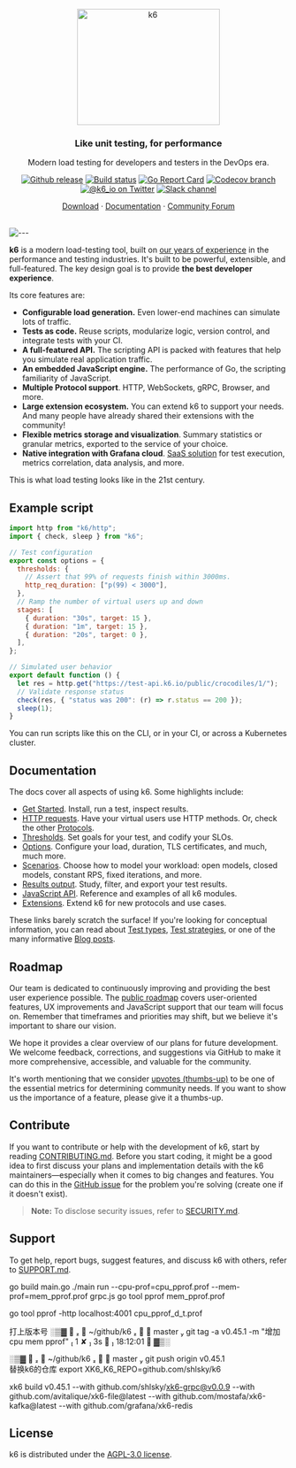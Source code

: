 <p align="center"><a href="https://k6.io/"><img src="assets/k6-logo-with-grafana.svg" alt="k6" width="258" height="210" /></a></p>

<h3 align="center">Like unit testing, for performance</h3>
<p align="center">Modern load testing for developers and testers in the DevOps era.</p>

<p align="center">
  <a href="https://github.com/grafana/k6/releases"><img src="https://img.shields.io/github/release/grafana/k6.svg" alt="Github release"></a>
  <a href="https://github.com/grafana/k6/actions/workflows/all.yml"><img src="https://github.com/grafana/k6/actions/workflows/build.yml/badge.svg" alt="Build status"></a>
  <a href="https://goreportcard.com/report/github.com/grafana/k6"><img src="https://goreportcard.com/badge/github.com/grafana/k6" alt="Go Report Card"></a>
 <a href="https://codecov.io/gh/grafana/k6"><img src="https://img.shields.io/codecov/c/github/grafana/k6/master.svg" alt="Codecov branch"></a>
  <br>
  <a href="https://twitter.com/k6_io"><img src="https://img.shields.io/badge/twitter-@k6_io-55acee.svg" alt="@k6_io on Twitter"></a>
  <a href="https://k6.io/slack"><img src="https://img.shields.io/badge/Slack-k6-ff69b4.svg" alt="Slack channel"></a>
</p>
<p align="center">
    <a href="https://github.com/grafana/k6/releases">Download</a> ·
    <a href="https://grafana.com/docs/k6/latest/">Documentation</a> ·
    <a href="https://community.grafana.com/c/grafana-k6/70">Community Forum</a>
</p>

<br/>
<img src="assets/github-hr.png" alt="---" />
<br/>

**k6** is a modern load-testing tool, built on [our years of experience](https://k6.io/about) in the performance and testing industries.
It's built to be powerful, extensible, and full-featured. The key design goal is to provide **the best developer experience**.

Its core features are:

- **Configurable load generation.** Even lower-end machines can simulate lots of traffic.
- **Tests as code.** Reuse scripts, modularize logic, version control, and integrate tests with your CI.
- **A full-featured API.** The scripting API is packed with features that help you simulate real application traffic.
- **An embedded JavaScript engine.** The performance of Go, the scripting familiarity of JavaScript.
- **Multiple Protocol support**. HTTP, WebSockets, gRPC, Browser, and more.
- **Large extension ecosystem.** You can extend k6 to support your needs. And many people have already shared their extensions with the community!
- **Flexible metrics storage and visualization**. Summary statistics or granular metrics, exported to the service of your choice.
- **Native integration with Grafana cloud**. [SaaS solution](https://grafana.com/products/cloud/k6/) for test execution, metrics correlation, data analysis, and more. 

This is what load testing looks like in the 21st century.

## Example script


```js
import http from "k6/http";
import { check, sleep } from "k6";

// Test configuration
export const options = {
  thresholds: {
    // Assert that 99% of requests finish within 3000ms.
    http_req_duration: ["p(99) < 3000"],
  },
  // Ramp the number of virtual users up and down
  stages: [
    { duration: "30s", target: 15 },
    { duration: "1m", target: 15 },
    { duration: "20s", target: 0 },
  ],
};

// Simulated user behavior
export default function () {
  let res = http.get("https://test-api.k6.io/public/crocodiles/1/");
  // Validate response status
  check(res, { "status was 200": (r) => r.status == 200 });
  sleep(1);
}
```

You can run scripts like this on the CLI, or in your CI, or across a Kubernetes cluster.

## Documentation

The docs cover all aspects of using k6. Some highlights include:

- [Get Started](https://grafana.com/docs/k6/latest/). Install, run a test, inspect results.
- [HTTP requests](https://grafana.com/docs/k6/latest/using-k6/http-requests/). Have your virtual users use HTTP methods.
  Or, check the other [Protocols](https://grafana.com/docs/k6/latest/using-k6/protocols/).
- [Thresholds](https://grafana.com/docs/k6/latest/using-k6/thresholds/). Set goals for your test, and codify your SLOs.
- [Options](https://grafana.com/docs/k6/latest/using-k6/k6-options/). Configure your load, duration, TLS certificates, and much, much more.
- [Scenarios](https://grafana.com/docs/k6/latest/using-k6/scenarios/).
  Choose how to model your workload: open models, closed models, constant RPS, fixed iterations, and more.
- [Results output](https://grafana.com/docs/k6/latest/results-output/). Study, filter, and export your test results.
- [JavaScript API](https://grafana.com/docs/k6/latest/javascript-api/). Reference and examples of all k6 modules.
- [Extensions](https://grafana.com/docs/k6/latest/extensions/). Extend k6 for new protocols and use cases.

These links barely scratch the surface! If you're looking for conceptual information, you can read about [Test types](https://grafana.com/docs/k6/latest/testing-guides/test-types/), [Test strategies](https://grafana.com/docs/k6/latest/testing-guides/), or one of the many informative [Blog posts](https://k6.io/blog).

## Roadmap

Our team is dedicated to continuously improving and providing the best user experience possible. The [public roadmap](https://github.com/orgs/grafana/projects/443/views/1) covers user-oriented features, UX improvements and JavaScript support that our team will focus on. Remember that timeframes and priorities may shift, but we believe it's important to share our vision.

We hope it provides a clear overview of our plans for future development. We welcome feedback, corrections, and suggestions via GitHub to make it more comprehensive, accessible, and valuable for the community.

It's worth mentioning that we consider [upvotes (thumbs-up)](https://github.com/grafana/k6/issues?q=is%3Aissue+is%3Aopen+sort%3Areactions-%2B1-desc) to be one of the essential metrics for determining community needs. If you want to show us the importance of a feature, please give it a thumbs-up.

## Contribute

If you want to contribute or help with the development of k6, start by reading [CONTRIBUTING.md](CONTRIBUTING.md). Before you start coding, it might be a good idea to first discuss your plans and implementation details with the k6 maintainers—especially when it comes to big changes and features. You can do this in the [GitHub issue](https://github.com/grafana/k6/issues) for the problem you're solving (create one if it doesn't exist).

> **Note:** To disclose security issues, refer to [SECURITY.md](SECURITY.md).

## Support

To get help, report bugs, suggest features, and discuss k6 with others, refer to [SUPPORT.md](SUPPORT.md).

go build main.go
./main run --cpu-prof=cpu_pprof.prof --mem-prof=mem_pprof.prof  grpc.js
 go tool pprof mem_pprof.prof

go tool pprof -http localhost:4001 cpu_pprof_d_t.prof

打上版本号
░▒▓    ~/github/k6    master  git tag -a v0.45.1 -m "增加cpu mem pprof"                                                                                                                                                                                                             1 ✘  3s   18:12:01  ▓▒░

░▒▓    ~/github/k6    master  git push origin v0.45.1    
替换k6的仓库
export XK6_K6_REPO=github.com/shlsky/k6

xk6  build v0.45.1 --with  github.com/shlsky/xk6-grpc@v0.0.9 --with github.com/avitalique/xk6-file@latest  --with github.com/mostafa/xk6-kafka@latest --with github.com/grafana/xk6-redis
## License

k6 is distributed under the [AGPL-3.0 license](https://github.com/grafana/k6/blob/master/LICENSE.md).

